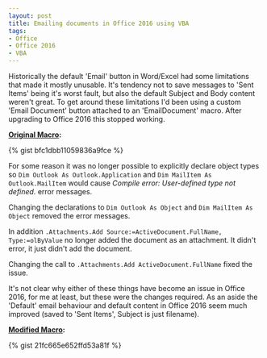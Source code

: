 ```yaml
---
layout: post
title: Emailing documents in Office 2016 using VBA
tags:
- Office
- Office 2016
- VBA
---
```

Historically the default 'Email' button in Word/Excel had some limitations that made it mostly unusable. 
It's tendency not to save messages to 'Sent Items' being it's worst fault, but also the default Subject and Body content weren't great.
To get around these limitations I'd been using a custom 'Email Document' button attached to an 'EmailDocument' macro.
After upgrading to Office 2016 this stopped working.

**[Original Macro](https://gist.github.com/idiotandrobot/bfc1dbb11059836a9fce):**

{% gist bfc1dbb11059836a9fce %}

For some reason it was no longer possible to explicitly declare object types 
so `Dim Outlook As Outlook.Application` and `Dim MailItem As Outlook.MailItem` would cause *Compile error: User-defined type not defined.* error messages.

Changing the declarations to `Dim Outlook As Object` and `Dim MailItem As Object` removed the error messages.

In addition `.Attachments.Add Source:=ActiveDocument.FullName, Type:=olByValue` no longer added the document as an attachment. 
It didn't error, it just didn't add the document.

Changing the call to `.Attachments.Add ActiveDocument.FullName` fixed the issue.

It's not clear why either of these things have become an issue in Office 2016, for me at least, but these were the changes required.
As an aside the 'Default' email behaviour and default content in Office 2016 seem much improved (saved to 'Sent Items', Subject is just filename).

**[Modified Macro](https://gist.github.com/idiotandrobot/21fc665e652ffd53a81f):**

{% gist 21fc665e652ffd53a81f %}
